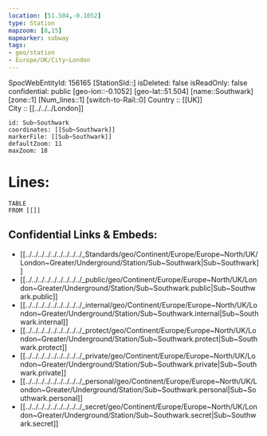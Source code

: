 ```yaml
---
location: [51.504,-0.1052] 
type: Station 
mapzoom: [8,15] 
mapmarker: subway 
tags:
- geo/station
- Europe/UK/City~London
---
```

SpocWebEntityId: 156165
[StationSId::] 
isDeleted: false
isReadOnly: false
confidential: public
[geo-lon::-0.1052] 
[geo-lat::51.504] 
[name::Southwark] 
[zone::1] 
[Num_lines::1] 
[switch-to-Rail::0] 
Country :: [[UK]]  
City :: [[../../../London]]  


```leaflet
id: Sub~Southwark
coordinates: [[Sub~Southwark]] 
markerFile: [[Sub~Southwark]] 
defaultZoom: 11 
maxZoom: 18
```


# Lines: 
```dataview
TABLE 
FROM [[]] 
```

## Confidential Links & Embeds: 
- [[../../../../../../../../../_Standards/geo/Continent/Europe/Europe~North/UK/London~Greater/Underground/Station/Sub~Southwark|Sub~Southwark]] 
- [[../../../../../../../../../_public/geo/Continent/Europe/Europe~North/UK/London~Greater/Underground/Station/Sub~Southwark.public|Sub~Southwark.public]] 
- [[../../../../../../../../../_internal/geo/Continent/Europe/Europe~North/UK/London~Greater/Underground/Station/Sub~Southwark.internal|Sub~Southwark.internal]] 
- [[../../../../../../../../../_protect/geo/Continent/Europe/Europe~North/UK/London~Greater/Underground/Station/Sub~Southwark.protect|Sub~Southwark.protect]] 
- [[../../../../../../../../../_private/geo/Continent/Europe/Europe~North/UK/London~Greater/Underground/Station/Sub~Southwark.private|Sub~Southwark.private]] 
- [[../../../../../../../../../_personal/geo/Continent/Europe/Europe~North/UK/London~Greater/Underground/Station/Sub~Southwark.personal|Sub~Southwark.personal]] 
- [[../../../../../../../../../_secret/geo/Continent/Europe/Europe~North/UK/London~Greater/Underground/Station/Sub~Southwark.secret|Sub~Southwark.secret]] 
